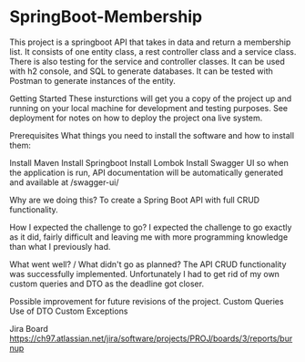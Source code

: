 # SpringBoot-Membership
This project is a springboot API that takes in data and return a membership list. 
It consists of one entity class, a rest controller class and a service class. 
There is also testing for the service and controller classes.
It can be used with h2 console, and SQL to generate databases. 
It can be tested with Postman to generate instances of the entity.

Getting Started
These insturctions will get you a copy of the project up and running on your local machine for development and testing purposes.
See deployment for notes on how to deploy the project ona  live system. 

Prerequisites
What things you need to install the software and how to install them:

Install Maven
Install Springboot
Install Lombok 
Install Swagger UI so when the application is run, API documentation will be automatically generated and available at /swagger-ui/

Why are we doing this?
To create a Spring Boot API with full CRUD functionality.

How I expected the challenge to go?
I expected the challenge to go exactly as it did, fairly difficult and leaving me with more programming knowledge than what I previously had.

What went well? / What didn't go as planned?
The API CRUD functionality was successfully implemented.
Unfortunately I had to get rid of my own custom queries and DTO as the deadline got closer.

Possible improvement for future revisions of the project.
Custom Queries
Use of DTO
Custom Exceptions

Jira Board
https://ch97.atlassian.net/jira/software/projects/PROJ/boards/3/reports/burnup
